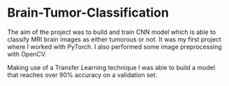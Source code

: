 # Brain-Tumor-Classification

The aim of the project was to build and train CNN model which is able to classify MRI brain images as either tumorous or not. It was my first project where I worked with PyTorch. I also performed some image preprocessing with OpenCV.

Making use of a Transfer Learning technique I was able to build a model that reaches over 90% accuracy on a validation set.
